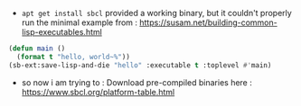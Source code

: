 - `apt get install sbcl` provided a working binary, but it couldn't properly
  run the minimal example from :
  https://susam.net/building-common-lisp-executables.html
```lisp
(defun main ()
  (format t "hello, world~%"))
(sb-ext:save-lisp-and-die "hello" :executable t :toplevel #'main)
```



- so now i am trying to : Download pre-compiled binaries here : https://www.sbcl.org/platform-table.html
